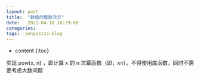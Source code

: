 ```yaml
---
layout: post
title:  "数值的整数次方"
date:   2021-04-18 18:29:00
categories: 
tags:  zengzzzzz-blog
---
```


* content
{:toc}

实现&nbsp;pow(x,&nbsp;n)&nbsp;，即计算 x 的 n 次幂函数（即，xn）。不得使用库函数，同时不需要考虑大数问题  
  
&nbsp;  
&nbsp;  
&nbsp;  
  
&nbsp;
